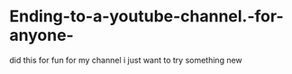 # Ending-to-a-youtube-channel.-for-anyone-
did this for fun for my channel i just want to try something new
